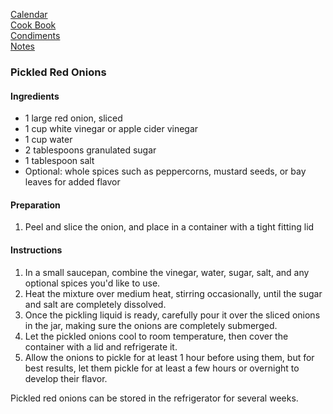 [Calendar](https://github.com/vmsmith/EDT/blob/master/calendar.md)     
[Cook Book](https://github.com/vmsmith/CookBook/blob/master/README.md)       
[Condiments](https://github.com/vmsmith/CookBook/blob/master/condiments.md)       
[Notes](https://github.com/vmsmith/CookBook/blob/master/notes.md)     

### Pickled Red Onions   

#### Ingredients    
* 1 large red onion, sliced
* 1 cup white vinegar or apple cider vinegar
* 1 cup water
* 2 tablespoons granulated sugar
* 1 tablespoon salt
* Optional: whole spices such as peppercorns, mustard seeds, or bay leaves for added flavor

#### Preparation    
1. Peel and slice the onion, and place in a container with a tight fitting lid   

#### Instructions    
1. In a small saucepan, combine the vinegar, water, sugar, salt, and any optional spices you'd like to use.
2. Heat the mixture over medium heat, stirring occasionally, until the sugar and salt are completely dissolved.
3. Once the pickling liquid is ready, carefully pour it over the sliced onions in the jar, making sure the onions are completely submerged.
4. Let the pickled onions cool to room temperature, then cover the container with a lid and refrigerate it.
5. Allow the onions to pickle for at least 1 hour before using them, but for best results, let them pickle for at least a few hours or overnight to develop their flavor.

Pickled red onions can be stored in the refrigerator for several weeks.   
